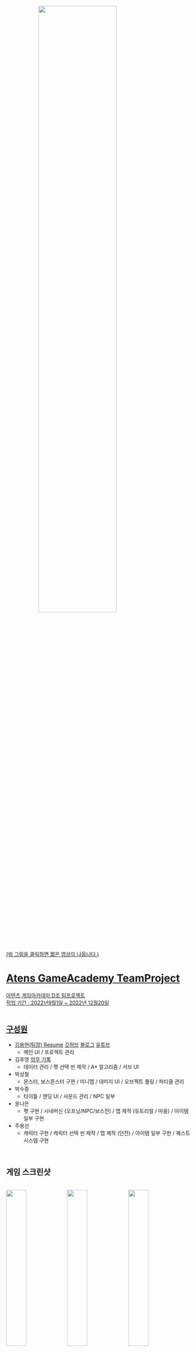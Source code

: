 <!--<img src="https://capsule-render.vercel.app/api?type=waving&color=gradient&customColorList=1,50&height=150&section=header&text=Dinosaur%World&fontSize=40&fontAlign=20&fontAlignY=30&fontColor=ffffff"/>-->

<!--<hr width=66.5% border=none;/>-->

<a href="https://www.youtube.com/watch?v=vOQgDTH6m5A" target="_blank"><img src="https://user-images.githubusercontent.com/64481653/209466340-256dae25-f768-41cf-924c-38549625d4f3.png" style="display: block; margin: 0 auto; width:65%; height:65%;"/>
<br>

(위 그림을 클릭하면 짧은 영상이 나옵니다.)

# Atens GameAcademy TeamProject
아텐츠 게임아카데미 D조 팀프로젝트   
작업 기간 : 2022년9월1일 ~ 2022년 12월20일
<br>
<br>
## 구성원
+ 김용현(팀장) [Resume](https://sedate-juice-519.notion.site/Dev_YH-resume-bff021d2b5e24b93a0724c1819a1c6bb) [깃허브](https://github.com/Hungry-Troll) [블로그](https://blog.naver.com/i_am_gamer) [유튜브](https://www.youtube.com/channel/UC1vY8HLaBPPzphSV4-8ZcLw)
  + 메인 UI / 프로젝트 관리
+ 김후영 [업무 기록](https://sedate-juice-519.notion.site/920b6bdda8a84cc8aedd68149ec94f53)
  + 데이터 관리 / 펫 선택 씬 제작 / A* 알고리즘 / 서브 UI
+ 박상철
  + 몬스터, 보스몬스터 구현 / 미니맵 / 대미지 UI / 오브젝트 풀링 / 파티클 관리
+ 박수종
  + 타이틀 / 엔딩 UI / 사운드 관리 / NPC 일부
+ 윤나은
  + 펫 구현 / 시네머신 (오프닝/NPC/보스전) / 맵 제작 (듀토리얼 / 마을) / 아이템 일부 구현
+ 주용선
  + 캐릭터 구현 / 캐릭터 선택 씬 제작 / 맵 제작 (던전) / 아이템 일부 구현 / 퀘스트 시스템 구현
<br>

## 게임 스크린샷
<br>
<div>
<section>
<img src="https://user-images.githubusercontent.com/64481653/209461367-feae015c-7830-4ca0-bd80-3d80ef03f583.PNG" style="float: left;  width:33%; height:33%;"/>
<img src="https://user-images.githubusercontent.com/64481653/209461348-46100877-4827-402e-a982-6cc5036a4cd4.PNG" style="float: left; width:33%; height:33%;"/>
</section>
<section>
<img src="https://user-images.githubusercontent.com/64481653/209461350-544334a3-53de-4efc-afbf-28db09eaf033.PNG" style="float: left; width:33%; height:33%;"/>
<img src="https://user-images.githubusercontent.com/64481653/209461346-58289a75-110c-47db-9252-ab3d2b777933.PNG" style="float: left; width:33%; height:33%;"/>
</section>
<section>
<img src="https://user-images.githubusercontent.com/64481653/209461353-797b7306-95bc-4c39-9f2f-f15f948f7d54.PNG" style="float: left; width:33%; height:33%;"/>
<img src="https://user-images.githubusercontent.com/64481653/209461352-617fc0f3-95b1-4073-9425-07ecb7d488ac.PNG" style="float: left; width:33%; height:33%;"/>
</section>
<section>
<img src="https://user-images.githubusercontent.com/64481653/209461366-0775dc16-88c8-44f5-91a1-34190e02d236.PNG" style="float: left; width:33%; height:33%;"/>
<img src="https://user-images.githubusercontent.com/64481653/209461358-98f1ccf5-825e-486a-9bfd-7aa64b24e0ec.PNG" style="float: left; width:33%; height:33%;"/>
</section>
<section>
<img src="https://user-images.githubusercontent.com/64481653/209461359-ba63668f-4dad-42bc-8158-c2d60b3bd0a4.PNG" style="float: left; width:33%; height:33%;"/>
<img src="https://user-images.githubusercontent.com/64481653/209461361-f871b20b-cc72-456a-a75a-129120cd79c0.PNG" style="float: left; width:33%; height:33%;"/>
</section>
<section>
<img src="https://user-images.githubusercontent.com/64481653/209461362-d4633071-cab3-4199-9e1f-d5d2ddbac360.PNG" style="float: left; width:33%; height:33%;"/>
<img src="https://user-images.githubusercontent.com/64481653/209461363-c6fe3ed9-36c0-40e2-9bcf-f82af6a3100f.png" style="float: left; width:33%; height:33%;"/>
</section>
<section>
<img src="https://user-images.githubusercontent.com/64481653/209461364-ad8d1c52-f943-45bc-9e83-d3f542b3397e.png" style="float: left; width:33%; height:33%;"/>
<img src="https://user-images.githubusercontent.com/64481653/209461365-2578b77e-334e-40ac-a846-f6a806d6cc79.png" style="float: left; width:33%; height:33%;"/>
</section>
<section>
<img src="https://user-images.githubusercontent.com/64481653/209461368-220fd3d0-d9c1-48d7-aabf-5ba0f72e6ed0.png" style="float: left; width:33%; height:33%;"/>
<img src="https://user-images.githubusercontent.com/64481653/209461369-553a66fb-a3b3-481a-a84a-1100c79ba7af.png" style="float: left; width:33%; height:33%;"/>
</div>

## 플레이 영상
<a href="https://youtu.be/Z7N_vioZMyA" target="_blank"><img src="https://user-images.githubusercontent.com/64481653/209461351-c94a847b-8fbd-442c-9170-9c5de1901d04.png" style="float: left; width:65%; height:65%;"/>
<br>

(위 그림을 클릭하면 플레이 영상이 나옵니다.)
